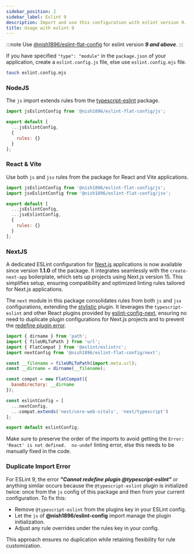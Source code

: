 ```yaml
---
sidebar_position: 2
sidebar_label: Eslint 9
description: Import and use this configuration with eslint version 9.
title: Usage with eslint 9
---
```


:::note
Use [@nish1896/eslint-flat-config](https://www.npmjs.com/package/@nish1896/eslint-flat-config) for eslint version ***9 and above***.
:::

If you have specified `"type": "module"` in the `package.json` of your application, create a `eslint.config.js` file, else use `eslint.config.mjs` file. 

```sh
touch eslint.config.mjs
```

### NodeJS

The `js` import extends rules from the [typescript-eslint](https://www.npmjs.com/package/typescript-eslint) package. 

```js
import jsEslintConfig from '@nish1896/eslint-flat-config/js';

export default [
  ...jsEslintConfig,
  {
    rules: {}
  }
];
```

### React & Vite

Use both `js` and `jsx` rules from the package for React and Vite applications.

```js
import jsEslintConfig from '@nish1896/eslint-flat-config/js';
import jsxEslintConfig from '@nish1896/eslint-flat-config/jsx';

export default [
  ...jsEslintConfig,
  ...jsxEslintConfig,
  {
    rules: {}
  }
];
```

### NextJS

A dedicated ESLint configuration for [Next.js](https://nextjs.org/) applications is now available since version **1.1.0** of the package. It integrates seamlessly with the `create-next-app` boilerplate, which sets up projects using Next.js version 15. This simplifies setup, ensuring compatibility and optimized linting rules tailored for Next.js applications.

The `next` module in this package consolidates rules from both `js` and `jsx` configurations, extending the [stylistic](https://www.npmjs.com/package/@stylistic/eslint-plugin) plugin. It leverages the `typescript-eslint` and other React plugins provided by [eslint-config-next](https://www.npmjs.com/package/eslint-config-next), ensuring no need to duplicate plugin configurations for Next.js projects and to prevent the [redefine plugin error](#duplicate-import-error).

```js
import { dirname } from 'path';
import { fileURLToPath } from 'url';
import { FlatCompat } from '@eslint/eslintrc';
import nextConfig from '@nish1896/eslint-flat-config/next';

const __filename = fileURLToPath(import.meta.url);
const __dirname = dirname(__filename);

const compat = new FlatCompat({
  baseDirectory: __dirname
});

const eslintConfig = [
  ...nextConfig,
  ...compat.extends('next/core-web-vitals', 'next/typescript')
];

export default eslintConfig;
```

Make sure to preserve the order of the imports to avoid getting the `Error: 'React' is not defined.  no-undef` linting error, else this needs to be manually fixed in the code.

### Duplicate Import Error

For ESLint 9, the error _**"Cannot redefine plugin @typescript-eslint"**_ or anything similar occurs because the `@typescript-eslint` plugin is initialized twice: once from the `js` config of this package and then from your current configuration. To fix this:

- Remove `@typescript-eslint` from the plugins key in your ESLint config.
- Let the `js` of **@nish1896/eslint-config** import manage the plugin initialization.
- Adjust any rule overrides under the rules key in your config.

This approach ensures no duplication while retaining flexibility for rule customization.
